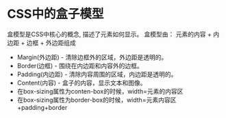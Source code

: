# CSS中的盒子模型
盒模型是CSS中核心的概念, 描述了元素如何显示。
盒模型由： 元素的内容 + 内边距 + 边框 + 外边距组成
- Margin(外边距) - 清除边框外的区域，外边距是透明的。
- Border(边框) - 围绕在内边距和内容外的边框。
- Padding(内边距) - 清除内容周围的区域，内边距是透明的。
- Content(内容) - 盒子的内容，显示文本和图像。
- 在box-sizing属性为conten-box的时候，width=元素的内容区
- 在box-sizing属性为border-box的时候，width=元素内容区+padding+border
